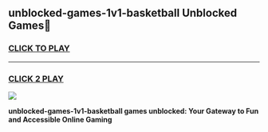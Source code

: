 
## unblocked-games-1v1-basketball Unblocked Games👋
<h3>
<a href="https://news.freeplayer.one?title=unblocked-games-1v1-basketball&ref=16F">CLICK TO PLAY</a></h3>
<hr>

<h3>
<a href="https://news.freeplayer.one?title=unblocked-games-1v1-basketball&ref=16F">CLICK 2 PLAY</a>
  
</h3>

<a href="https://news.freeplayer.one?title=unblocked-games-1v1-basketball&ref=16F/"><img src="https://clearcache.store/games.png"></a>


**unblocked-games-1v1-basketball games unblocked: Your Gateway to Fun and Accessible Online Gaming**
